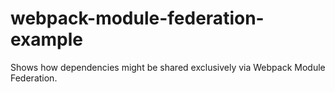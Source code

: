 # webpack-module-federation-example
Shows how dependencies might be shared exclusively via Webpack Module Federation.
